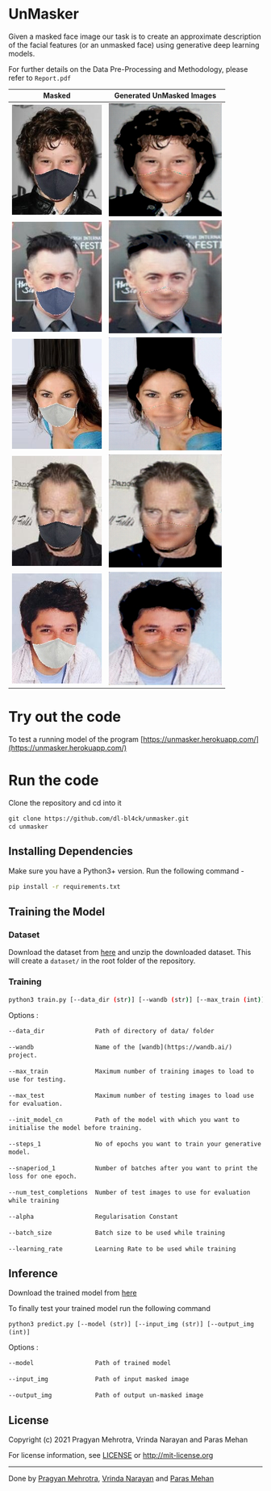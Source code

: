 # UnMasker

Given a masked face image our task is to create an approximate description of the facial features (or an unmasked face) using generative deep learning models.

For further details on the Data Pre-Processing and Methodology, please refer to ```Report.pdf```

| Masked               | Generated UnMasked Images |
|----------------------|---------------------------|
| ![](images/1_a.jpeg) | ![](images/1_b.jpeg)      |
| ![](images/2_a.jpeg) | ![](images/2_b.jpeg)      |
| ![](images/3_a.jpeg) | ![](images/3_b.jpeg)      |
| ![](images/4_a.jpeg) | ![](images/4_b.jpeg)      |
| ![](images/5_a.jpeg) | ![](images/5_b.jpeg)      |

# Try out the code

To test a running model of the program [https://unmasker.herokuapp.com/](https://unmasker.herokuapp.com/)

# Run the code

Clone the repository and cd into it

```
git clone https://github.com/dl-bl4ck/unmasker.git
cd unmasker
```

## Installing Dependencies

Make sure you have a Python3+ version. Run the following command - 

```bash
pip install -r requirements.txt
```

## Training the Model

### Dataset

Download the dataset from [here](https://drive.google.com/file/d/1e5MXL-14TK8eUC7KhWgTjSm9U4xM8gxH/view?usp=sharing) and unzip the downloaded dataset. This will create a ```dataset/``` in the root folder of the repository.  

### Training
```bash
python3 train.py [--data_dir (str)] [--wandb (str)] [--max_train (int)] [--max_test (int)] [--init_model_cn (str)] [--steps_1 (int)] [--snaperiod_1 (int)] [--num_test_completions (int)] [--alpha (float)] [--batch_size (int)] [--learning_rate (float)]
```
Options : 
```
--data_dir              Path of directory of data/ folder

--wandb                 Name of the [wandb](https://wandb.ai/) project.

--max_train             Maximum number of training images to load to use for testing. 

--max_test              Maximum number of testing images to load use for evaluation. 

--init_model_cn         Path of the model with which you want to initialise the model before training. 

--steps_1               No of epochs you want to train your generative model. 

--snaperiod_1           Number of batches after you want to print the loss for one epoch.

--num_test_completions  Number of test images to use for evaluation while training

--alpha                 Regularisation Constant

--batch_size            Batch size to be used while training

--learning_rate         Learning Rate to be used while training
```

## Inference

Download the trained model from [here](https://drive.google.com/file/d/15-Z5fFllPtxDWiY79cDhhte-wqOXZYrQ/view?usp=sharing)

To finally test your trained model run the following command

```
python3 predict.py [--model (str)] [--input_img (str)] [--output_img (int)] 
```
Options : 
```
--model                 Path of trained model

--input_img             Path of input masked image

--output_img            Path of output un-masked image

```

## License 

Copyright (c) 2021 Pragyan Mehrotra, Vrinda Narayan and Paras Mehan

For license information, see [LICENSE](LICENSE) or http://mit-license.org


- - -

Done by [Pragyan Mehrotra](https://github.com/pragyanmehrotra), [Vrinda Narayan](https://github.com/vrindaaa) and [Paras Mehan](https://github.com/parasmehan123)


